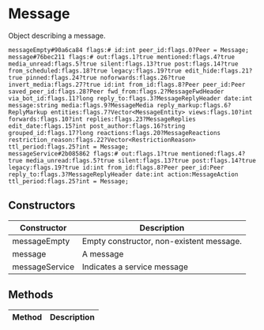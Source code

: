 # Message
Object describing a message.

```
messageEmpty#90a6ca84 flags:# id:int peer_id:flags.0?Peer = Message;
message#76bec211 flags:# out:flags.1?true mentioned:flags.4?true media_unread:flags.5?true silent:flags.13?true post:flags.14?true from_scheduled:flags.18?true legacy:flags.19?true edit_hide:flags.21?true pinned:flags.24?true noforwards:flags.26?true invert_media:flags.27?true id:int from_id:flags.8?Peer peer_id:Peer saved_peer_id:flags.28?Peer fwd_from:flags.2?MessageFwdHeader via_bot_id:flags.11?long reply_to:flags.3?MessageReplyHeader date:int message:string media:flags.9?MessageMedia reply_markup:flags.6?ReplyMarkup entities:flags.7?Vector<MessageEntity> views:flags.10?int forwards:flags.10?int replies:flags.23?MessageReplies edit_date:flags.15?int post_author:flags.16?string grouped_id:flags.17?long reactions:flags.20?MessageReactions restriction_reason:flags.22?Vector<RestrictionReason> ttl_period:flags.25?int = Message;
messageService#2b085862 flags:# out:flags.1?true mentioned:flags.4?true media_unread:flags.5?true silent:flags.13?true post:flags.14?true legacy:flags.19?true id:int from_id:flags.8?Peer peer_id:Peer reply_to:flags.3?MessageReplyHeader date:int action:MessageAction ttl_period:flags.25?int = Message;
```

## Constructors
| Constructor | Description |
| ---- | ----------- |
| messageEmpty | Empty constructor, non-existent message. |
| message | A message |
| messageService | Indicates a service message |


## Methods
| Method | Description |
| ---- | ----------- |



